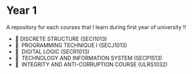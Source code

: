 # Year 1
A repository for each courses that I learn during first year of university !!

* 🧠  DISCRETE STRUCTURE (SECI1013)
* 🧠  PROGRAMMING TECHNIQUE I (SECJ1013)
* 🧠  DIGITAL LOGIC (SECR1013)
* 🧠  TECHNOLOGY AND INFORMATION SYSTEM (SECP1513)
* 🧠  INTEGRITY AND ANTI-CORRUPTION COURSE (ULRS1032)

